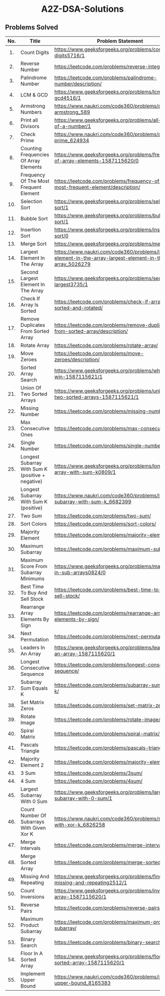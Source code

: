 <h1 align="center">
 A2Z-DSA-Solutions
</h1>

## Problems Solved
|No.|Title|Problem Statement|Solution|
|:-:|-|-|-|
|1.| Count Digits | https://www.geeksforgeeks.org/problems/count-digits5716/1 | [C++](https://github.com/The-EleetCoder/A2Z-DSA-Solutions/blob/main/01_LearnTheBasics/03_BasicMath/01_CountDigits.cpp)
|2.| Reverse Number | https://leetcode.com/problems/reverse-integer/ | [C++](https://github.com/The-EleetCoder/A2Z-DSA-Solutions/blob/main/01_LearnTheBasics/03_BasicMath/02_ReverseNumber.cpp)
|3.| Palindrome Number | https://leetcode.com/problems/palindrome-number/description/ | [C++](https://github.com/The-EleetCoder/A2Z-DSA-Solutions/blob/main/01_LearnTheBasics/03_BasicMath/03_PalindromeNumber.cpp)
|4.| LCM & GCD | https://www.geeksforgeeks.org/problems/lcm-and-gcd4516/1 | [C++](https://github.com/The-EleetCoder/A2Z-DSA-Solutions/blob/main/01_LearnTheBasics/03_BasicMath/04_LCMAndGCD.cpp)
|5.| Armstrong Numbers | https://www.naukri.com/code360/problems/check-armstrong_589 | [C++](https://github.com/The-EleetCoder/A2Z-DSA-Solutions/blob/main/01_LearnTheBasics/03_BasicMath/05_ArmstrongNumbers.cpp)
|6.| Print all Divisors | https://www.geeksforgeeks.org/problems/all-divisors-of-a-number/1 | [C++](https://github.com/The-EleetCoder/A2Z-DSA-Solutions/blob/main/01_LearnTheBasics/03_BasicMath/06_PrintAllDivisors.cpp)
|7.| Check Prime | https://www.naukri.com/code360/problems/check-prime_624934 | [C++](https://github.com/The-EleetCoder/A2Z-DSA-Solutions/blob/main/01_LearnTheBasics/03_BasicMath/07_CheckPrime.cpp)
|8.| Counting Frequencies Of Array Elements | https://www.geeksforgeeks.org/problems/frequency-of-array-elements-1587115620/0 | [C++](https://github.com/The-EleetCoder/A2Z-DSA-Solutions/blob/main/01_LearnTheBasics/05_BasicHashing/01_CountingFrequenciesOfArrayElements.cpp)
|9.| Frequency Of The Most Frequent Element | https://leetcode.com/problems/frequency-of-the-most-frequent-element/description/ | [C++](https://github.com/The-EleetCoder/A2Z-DSA-Solutions/blob/main/01_LearnTheBasics/05_BasicHashing/02_FrequencyOfTheMostFrequentElement.cpp)
|10.| Selection Sort | https://www.geeksforgeeks.org/problems/selection-sort/1 | [C++](https://github.com/The-EleetCoder/A2Z-DSA-Solutions/blob/main/02_LearnSorting/01_SelectionSort.cpp)
|11.| Bubble Sort | https://www.geeksforgeeks.org/problems/bubble-sort/1 | [C++](https://github.com/The-EleetCoder/A2Z-DSA-Solutions/blob/main/02_LearnSorting/02_BubbleSort.cpp)
|12.| Insertion Sort | https://www.geeksforgeeks.org/problems/insertion-sort/0 | [C++](https://github.com/The-EleetCoder/A2Z-DSA-Solutions/blob/main/02_LearnSorting/03_InsertionSort.cpp)
|13.| Merge Sort | https://www.geeksforgeeks.org/problems/merge-sort/1 | [C++](https://github.com/The-EleetCoder/A2Z-DSA-Solutions/blob/main/02_LearnSorting/04_MergeSort.cpp)
|14.| Largest Element In The Array | https://www.naukri.com/code360/problems/largest-element-in-the-array-largest-element-in-the-array_5026279 | [C++](https://github.com/The-EleetCoder/A2Z-DSA-Solutions/blob/main/03_Arrays/01_EasyProblems/01_LargestElementInTheArray.cpp)
|15.| Second Largest Element In The Array | https://www.geeksforgeeks.org/problems/second-largest3735/1 | [C++](https://github.com/The-EleetCoder/A2Z-DSA-Solutions/blob/main/03_Arrays/01_EasyProblems/02_SecondLargest.cpp)
|16.| Check If Array Is Sorted | https://leetcode.com/problems/check-if-array-is-sorted-and-rotated/ | [C++](https://github.com/The-EleetCoder/A2Z-DSA-Solutions/blob/main/03_Arrays/01_EasyProblems/03_CheckIfArrayIsSorted.cpp)
|17.| Remove Duplicates From Sorted Array | https://leetcode.com/problems/remove-duplicates-from-sorted-array/description/ | [C++](https://github.com/The-EleetCoder/A2Z-DSA-Solutions/blob/main/03_Arrays/01_EasyProblems/04_RemoveDuplicatesFromSortedArray.cpp)
|18.| Rotate Array | https://leetcode.com/problems/rotate-array/ | [C++](https://github.com/The-EleetCoder/A2Z-DSA-Solutions/blob/main/03_Arrays/01_EasyProblems/05_RotateArray.cpp)
|19.| Move Zeroes | https://leetcode.com/problems/move-zeroes/description/ | [C++](https://github.com/The-EleetCoder/A2Z-DSA-Solutions/blob/main/03_Arrays/01_EasyProblems/06_MoveZeroes.cpp)
|20.| Sorted Array Search | https://www.geeksforgeeks.org/problems/who-will-win-1587115621/1 | [C++](https://github.com/The-EleetCoder/A2Z-DSA-Solutions/blob/main/03_Arrays/01_EasyProblems/07_SortedArraySearch.cpp)
|21.| Union Of Two Sorted Arrays | https://www.geeksforgeeks.org/problems/union-of-two-sorted-arrays-1587115621/1 | [C++](https://github.com/The-EleetCoder/A2Z-DSA-Solutions/blob/main/03_Arrays/01_EasyProblems/08_UnionOfTwoSortedArrays.cpp)
|22.| Missing Number | https://leetcode.com/problems/missing-number/ | [C++](https://github.com/The-EleetCoder/A2Z-DSA-Solutions/blob/main/03_Arrays/01_EasyProblems/09_MissingNumber.cpp)
|23.| Max Consecutive Ones | https://leetcode.com/problems/max-consecutive-ones/ | [C++](https://github.com/The-EleetCoder/A2Z-DSA-Solutions/blob/main/03_Arrays/01_EasyProblems/10_MaxConsecutiveOnes.cpp)
|24.| Single Number | https://leetcode.com/problems/single-number/ | [C++](https://github.com/The-EleetCoder/A2Z-DSA-Solutions/blob/main/03_Arrays/01_EasyProblems/11_SingleNumber.cpp)
|25.| Longest Subarray With Sum K (positive + negative) | https://www.geeksforgeeks.org/problems/longest-sub-array-with-sum-k0809/1 | [C++](https://github.com/The-EleetCoder/A2Z-DSA-Solutions/blob/main/03_Arrays/01_EasyProblems/12_LongestSubarrayWithSumK(positive%2Bnegative).cpp)
|26.| Longest Subarray With Sum K (positive) | https://www.naukri.com/code360/problems/longest-subarray-with-sum-k_6682399 | [C++](https://github.com/The-EleetCoder/A2Z-DSA-Solutions/blob/main/03_Arrays/01_EasyProblems/13_LongestSubarrayWithSumK(positives).cpp)
|27.| Two Sum | https://leetcode.com/problems/two-sum/ | [C++](https://github.com/The-EleetCoder/A2Z-DSA-Solutions/blob/main/03_Arrays/02_MediumProblems/01_2Sum.cpp)
|28.| Sort Colors | https://leetcode.com/problems/sort-colors/ | [C++](https://github.com/The-EleetCoder/A2Z-DSA-Solutions/blob/main/03_Arrays/02_MediumProblems/02_SortColors.cpp)
|29.| Majority Element | https://leetcode.com/problems/majority-element/ | [C++](https://github.com/The-EleetCoder/A2Z-DSA-Solutions/blob/main/03_Arrays/02_MediumProblems/03_MajorityElement.cpp)
|30.| Maximum Subarray | https://leetcode.com/problems/maximum-subarray/ | [C++](https://github.com/The-EleetCoder/A2Z-DSA-Solutions/blob/main/03_Arrays/02_MediumProblems/04_MaximumSubarray.cpp)
|31.| Maximum Score From Subarray Minimums | https://www.geeksforgeeks.org/problems/max-sum-in-sub-arrays0824/0 | [C++](https://github.com/The-EleetCoder/A2Z-DSA-Solutions/blob/main/03_Arrays/02_MediumProblems/05_MaximumScoreFromSubarrayMinimums.cpp)
|32.| Best Time To Buy And Sell Stock | https://leetcode.com/problems/best-time-to-buy-and-sell-stock/ | [C++](https://github.com/The-EleetCoder/A2Z-DSA-Solutions/blob/main/03_Arrays/02_MediumProblems/06_BestTimeToBuyAndSellStock.cpp)
|33.| Rearrange Array Elements By Sign | https://leetcode.com/problems/rearrange-array-elements-by-sign/ | [C++](https://github.com/The-EleetCoder/A2Z-DSA-Solutions/blob/main/03_Arrays/02_MediumProblems/07_RearrangeArrayElementsBySign.cpp)
|34.| Next Permutation | https://leetcode.com/problems/next-permutation/ | [C++](https://github.com/The-EleetCoder/A2Z-DSA-Solutions/blob/main/03_Arrays/02_MediumProblems/08_NextPermutation.cpp)
|35.| Leaders In An Array | https://www.geeksforgeeks.org/problems/leaders-in-an-array-1587115620/1 | [C++](https://github.com/The-EleetCoder/A2Z-DSA-Solutions/blob/main/03_Arrays/02_MediumProblems/09_LeadersInAnArray.cpp)
|36.| Longest Consecutive Sequence | https://leetcode.com/problems/longest-consecutive-sequence/ | [C++](https://github.com/The-EleetCoder/A2Z-DSA-Solutions/blob/main/03_Arrays/02_MediumProblems/10_LongestConsecutiveSequence.cpp)
|37.| Subarray Sum Equals K | https://leetcode.com/problems/subarray-sum-equals-k/ | [C++](https://github.com/The-EleetCoder/A2Z-DSA-Solutions/blob/main/03_Arrays/02_MediumProblems/11_SubarraySumEqualsK.cpp)
|38.| Set Matrix Zeros | https://leetcode.com/problems/set-matrix-zeroes/ | [C++](https://github.com/The-EleetCoder/A2Z-DSA-Solutions/blob/main/03_Arrays/02_MediumProblems/12_SetMatrixZeros.cpp)
|39.| Rotate Image | https://leetcode.com/problems/rotate-image/ | [C++](https://github.com/The-EleetCoder/A2Z-DSA-Solutions/blob/main/03_Arrays/02_MediumProblems/13_RotateImage.cpp)
|40.| Spiral Matrix | https://leetcode.com/problems/spiral-matrix/ | [C++](https://github.com/The-EleetCoder/A2Z-DSA-Solutions/blob/main/03_Arrays/02_MediumProblems/14_SpiralMatrix.cpp)
|41.| Pascals Triangle | https://leetcode.com/problems/pascals-triangle/ | [C++](https://github.com/The-EleetCoder/A2Z-DSA-Solutions/blob/main/03_Arrays/03_HardProblems/01_PascalsTriangle.cpp)
|42.| Majority Element 2 | https://leetcode.com/problems/majority-element-ii/ | [C++](https://github.com/The-EleetCoder/A2Z-DSA-Solutions/blob/main/03_Arrays/03_HardProblems/02_MajorityElement2.cpp)
|43.| 3 Sum | https://leetcode.com/problems/3sum/ | [C++](https://github.com/The-EleetCoder/A2Z-DSA-Solutions/blob/main/03_Arrays/03_HardProblems/03_3Sum.cpp)
|44.| 4 Sum | https://leetcode.com/problems/4sum/ | [C++](https://github.com/The-EleetCoder/A2Z-DSA-Solutions/blob/main/03_Arrays/03_HardProblems/04_4Sum.cpp)
|45.| Largest Subarray With 0 Sum | https://www.geeksforgeeks.org/problems/largest-subarray-with-0-sum/1 | [C++](https://github.com/The-EleetCoder/A2Z-DSA-Solutions/blob/main/03_Arrays/03_HardProblems/05_LargestSubarrayWith0Sum.cpp)
|46.| Count Number Of Subarrays With Given Xor K | https://www.naukri.com/code360/problems/subarrays-with-xor-k_6826258 | [C++](https://github.com/The-EleetCoder/A2Z-DSA-Solutions/blob/main/03_Arrays/03_HardProblems/06_CountNumberOfSubarraysWithGivenXorK.cpp)
|47.| Merge Intervals | https://leetcode.com/problems/merge-intervals/ | [C++](https://github.com/The-EleetCoder/A2Z-DSA-Solutions/blob/main/03_Arrays/03_HardProblems/07_MergeIntervals.cpp)
|48.| Merge Sorted Array | https://leetcode.com/problems/merge-sorted-array/ | [C++](https://github.com/The-EleetCoder/A2Z-DSA-Solutions/blob/main/03_Arrays/03_HardProblems/08_MergeSortedArray.cpp)
|49.| Missing And Repeating | https://www.geeksforgeeks.org/problems/find-missing-and-repeating2512/1 | [C++](https://github.com/The-EleetCoder/A2Z-DSA-Solutions/blob/main/03_Arrays/03_HardProblems/09_MissingAndRepeating.cpp)
|50.| Count Inversions | https://www.geeksforgeeks.org/problems/inversion-of-array-1587115620/1 | [C++](https://github.com/The-EleetCoder/A2Z-DSA-Solutions/blob/main/03_Arrays/03_HardProblems/10_CountInversions.cpp)
|51.| Reverse Pairs | https://leetcode.com/problems/reverse-pairs/ | [C++](https://github.com/The-EleetCoder/A2Z-DSA-Solutions/blob/main/03_Arrays/03_HardProblems/11_ReversePairs.cpp)
|52.| Maximum Product Subarray | https://leetcode.com/problems/maximum-product-subarray/ | [C++](https://github.com/The-EleetCoder/A2Z-DSA-Solutions/blob/main/03_Arrays/03_HardProblems/12_MaximumProductSubarray.cpp)
|53.| Binary Search | https://leetcode.com/problems/binary-search/ | [C++](https://github.com/The-EleetCoder/A2Z-DSA-Solutions/blob/main/04_BinarySearch/01_BinarySearchOn1DArrays/01_BinarySearch.cpp)
|54.| Floor In A Sorted Array | https://www.geeksforgeeks.org/problems/floor-in-a-sorted-array-1587115620/1 | [C++](https://github.com/The-EleetCoder/A2Z-DSA-Solutions/blob/main/04_BinarySearch/01_BinarySearchOn1DArrays/02_FloorInASortedArray.cpp)
|55.| Implement Upper Bound | https://www.naukri.com/code360/problems/implement-upper-bound_8165383 | [C++](https://github.com/The-EleetCoder/A2Z-DSA-Solutions/blob/main/04_BinarySearch/01_BinarySearchOn1DArrays/03_ImplementUpperBound.cpp) 
